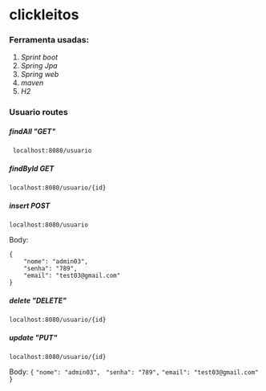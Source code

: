 # clickleitos

### Ferramenta usadas:

1. *Sprint boot*
2. _Spring Jpa_
3. *Spring web*
4. *maven*
5. *H2*

### Usuario routes

##### findAll "GET"

```  localhost:8080/usuario ```

##### findById **GET**

``` localhost:8080/usuario/{id} ```

##### insert **POST**

``` localhost:8080/usuario ```

Body: 
```
{
    "nome": "admin03",
    "senha": "789",
    "email": "test03@gmail.com"
} 
```

##### delete "DELETE"

``` localhost:8080/usuario/{id} ```

##### update "PUT"

``` localhost:8080/usuario/{id} ```

Body: ``` { ```
	     ```"nome": "admin03", ```
             ``` "senha": "789", ```
             ```"email": "test03@gmail.com" ```
      ``` } ```

